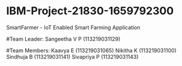 # IBM-Project-21830-1659792300
SmartFarmer - IoT Enabled Smart Farming Application

#Team Leader: 
Sangeetha V P (113219031129)

#Team Members: 
Kaavya E (113219031065)
Nikitha K (113219031100)
Sindhuja B (113219031141)
Sivapriya P (113219031143)
